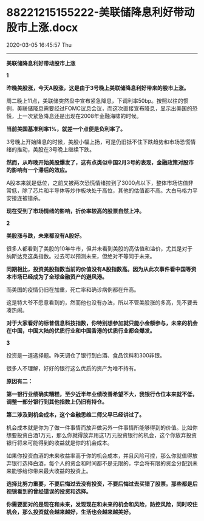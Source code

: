 # 88221215155222-美联储降息利好带动股市上涨.docx

2020-03-05 16:45:57 Thu

----

__美联储降息利好带动股市上涨__

__1__

__昨晚美股涨，今天A股涨，这是由于3号晚上美联储降息利好带来的股市上涨。__

周二晚上11点，美联储突然盘中宣布紧急降息，下调利率50bp。按照以往的惯例，美联储降息需要经过FOMC议息会议，而这次直接宣布降息，显示出美国的恐慌，上一次紧急降息还是出现在2008年金融海啸的时候。

__当前美国基准利率1%，就差一个点便是负利率了。__

3号晚上开始降息的时候，美股小幅上扬，可是仍旧抵不住下跌趋势和市场恐慌情绪的推动，美股在3号晚上继续下跌。

__然而，从昨晚开始美股爆发了，这有点类似中国2月3号的表现，金融政策对股市的影响有一个滞后的效应。__

A股本来就是低位，之前又被两次恐慌情绪拉到了3000点以下，整体市场估值非常低，除了芯片和半导体等炒作板块处于高位，其他的估值都不高。大白马格力平安接连被错杀。

__现在受到了市场情绪的影响，折价率较高的股票自然上冲。__

__2__

__美股涨与跌，未来都没有A股好。__

很多人都看到了美股的10年牛市，但并未看到美股的高估值和溢价，尤其是对于纳斯达克这类指数。过去可以预测未来，但绝对不等同于未来。

__同期相比，投资美股指数当前的价值没有A股指数高。因为从此次事件看中国等资本市场已经成为了全球金融资产的避风港。__

而美国的疫情仍旧在加重，死亡率和确诊病例都在升高。

这是特大爷不愿意看到的，然而他也没有办法，所以不管美股涨的多高，先不要去凑热闹。

__对于大家看好的标普信息科技指数，你特别想参加就只能小金额参与，未来的机会在中国，中国大陆的优质行业和中国香港的优质行业都会爆发。__

__3__

投资是一道选择题。昨天调仓了银行到白酒、食品饮料和300非银。

很多人不理解，好好的银行这么优质的资产为啥不持有。

__原因有二：__

__第一银行业绩确实糟糕，至少近半年业绩改善希望不大，我银行仓位本来就不低，调整一部分银行到其他指数上仍旧有持仓。__

__第二涉及到机会成本，这个金融思维二师父早已经讲过了。__

机会成本就是你为了做一件事情而放弃做另外一件事情所能够得到的价值。比如你想要投资白酒1万元，那么你就得放弃用这1万元投资银行的机会，这个你放弃投资银行将来可能得到的收益就是你的机会成本。

如果你投资白酒的未来收益率高于你的机会成本，并且风险可控，那么你就值得放弃银行选择白酒，每个人的资金和时间都不是无限的，学会将有限的资金分配到未来能够给你带来最大收益的投资上。

__选择比努力重要，不要后悔过去没有投资，不要后悔过去买错了股票。那些都是后视镜看到的曾经错误的投资和选择。__

__你需要面对的是现在和未来，发现现在和未来的机会和风险，防控风险，同时咬住机会，那么投资就会越来越好，生活也会越来越美好。__

